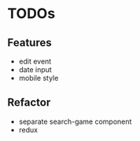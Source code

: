 # TODOs

## Features

  * edit event
  * date input
  * mobile style

## Refactor

  * separate search-game component
  * redux
